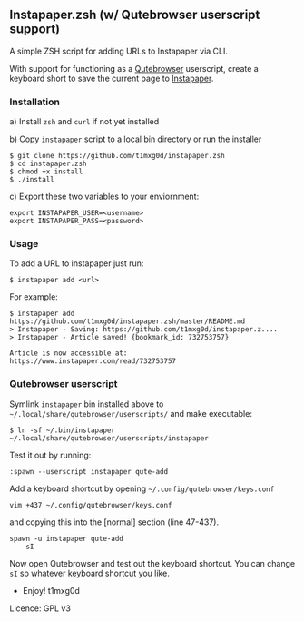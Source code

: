 Instapaper.zsh (w/ Qutebrowser userscript support)
---

A simple ZSH script for adding URLs to Instapaper via CLI.

With support for functioning as a [Qutebrowser](https://qutebrowser.org) userscript, create a keyboard short to save the current page to [Instapaper](https://instapaper.com).

### Installation

a) Install `zsh` and `curl` if not yet installed

b) Copy `instapaper` script to a local bin directory or run the installer

    $ git clone https://github.com/t1mxg0d/instapaper.zsh
    $ cd instapaper.zsh
    $ chmod +x install
    $ ./install

c) Export these two variables to your enviornment:

    export INSTAPAPER_USER=<username>
    export INSTAPAPER_PASS=<password>

### Usage

To add a URL to instapaper just run:

    $ instapaper add <url>

For example:

    $ instapaper add https://github.com/t1mxg0d/instapaper.zsh/master/README.md
    > Instapaper - Saving: https://github.com/t1mxg0d/instapaper.z....
    > Instapaper - Article saved! {bookmark_id: 732753757}

    Article is now accessible at: https://www.instapaper.com/read/732753757

### Qutebrowser userscript

Symlink `instapaper` bin installed above to `~/.local/share/qutebrowser/userscripts/` and make executable:

    $ ln -sf ~/.bin/instapaper ~/.local/share/qutebrowser/userscripts/instapaper

Test it out by running:

    :spawn --userscript instapaper qute-add

Add a keyboard shortcut by opening `~/.config/qutebrowser/keys.conf`

    vim +437 ~/.config/qutebrowser/keys.conf

and copying this into the [normal] section (line 47-437).

    spawn -u instapaper qute-add
        sI

Now open Qutebrowser and test out the keyboard shortcut. You can change `sI` so whatever keyboard shortcut you like.

- Enjoy!
t1mxg0d

Licence: GPL v3
